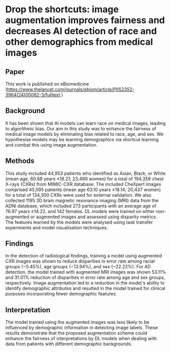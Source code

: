 # Drop the shortcuts: image augmentation improves fairness and decreases AI detection of race and other demographics from medical images

## Paper
This work is published on eBiomedicine (https://www.thelancet.com/journals/ebiom/article/PIIS2352-3964(24)00082-3/fulltext.)

## Background

It has been shown that AI models can learn race on medical images, leading to algorithmic bias. Our aim in this study was to enhance the fairness of medical image models by eliminating bias related to race, age, and sex. We hypothesise models may be learning demographics via shortcut learning and combat this using image augmentation.

## Methods
This study included 44,953 patients who identified as Asian, Black, or White (mean age, 60.68 years ±18.21; 23,499 women) for a total of 194,359 chest X-rays (CXRs) from MIMIC-CXR database. The included CheXpert images comprised 45,095 patients (mean age 63.10 years ±18.14; 20,437 women) for a total of 134,300 CXRs were used for external validation. We also collected 1195 3D brain magnetic resonance imaging (MRI) data from the ADNI database, which included 273 participants with an average age of 76.97 years ±14.22, and 142 females. DL models were trained on either non-augmented or augmented images and assessed using disparity metrics. The features learned by the models were analysed using task transfer experiments and model visualisation techniques.
## Findings
In the detection of radiological findings, training a model using augmented CXR images was shown to reduce disparities in error rate among racial groups (−5.45%), age groups (−13.94%), and sex (−22.22%). For AD detection, the model trained with augmented MRI images was shown 53.11% and 31.01% reduction of disparities in error rate among age and sex groups, respectively. Image augmentation led to a reduction in the model's ability to identify demographic attributes and resulted in the model trained for clinical purposes incorporating fewer demographic features.
## Interpretation
The model trained using the augmented images was less likely to be influenced by demographic information in detecting image labels. These results demonstrate that the proposed augmentation scheme could enhance the fairness of interpretations by DL models when dealing with data from patients with different demographic backgrounds.
